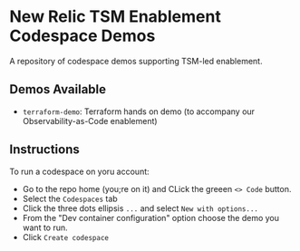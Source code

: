 # New Relic TSM Enablement Codespace Demos
A repository of codespace demos supporting TSM-led enablement.


## Demos Available

- `terraform-demo`: Terraform hands on demo (to accompany our Observability-as-Code enablement)


## Instructions
To run a codespace on yoru account:

- Go to the repo home (you;re on it) and CLick the greeen `<> Code` button.
- Select the `Codespaces` tab
- Click the three dots ellipsis `...` and select `New with options...`
- From the "Dev container configuration" option choose the demo you want to run.
- Click `Create codespace`